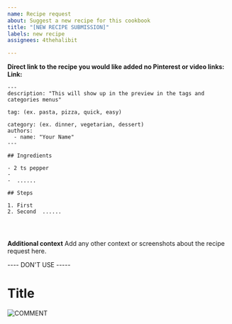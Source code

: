 ```yaml
---
name: Recipe request
about: Suggest a new recipe for this cookbook
title: "[NEW RECIPE SUBMISSION]"
labels: new recipe
assignees: 4thehalibit

---
```


**Direct link to the recipe you would like added no Pinterest or video links:**
**Link:**

```text
---
description: "This will show up in the preview in the tags and categories menus"

tag: (ex. pasta, pizza, quick, easy)

category: (ex. dinner, vegetarian, dessert)
authors:
  - name: "Your Name"
---

## Ingredients

- 2 ts pepper
-
-  ......

## Steps

1. First
2. Second  ......




```

**Additional context**
Add any other context or screenshots about the recipe request here.

---- DON'T USE -----
# Title 
![COMMENT](https://via.placeholder.com/1280x480)

